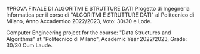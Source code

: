 #PROVA FINALE DI ALGORITMI E STRUTTURE DATI
Progetto di Ingegneria Informatica per il corso di "ALGORITMI E STRUTTURE DATI" al Politecnico di Milano, Anno Accademico 2022/2023, Voto: 30/30 e Lode.

Computer Engineering project for the course: "Data Structures and Algorithms" at "Politecnico di Milano", Academic Year 2022/2023, Grade: 30/30 Cum Laude.
